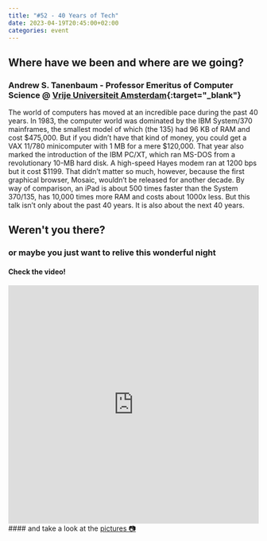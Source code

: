 ```yaml
---
title: "#52 - 40 Years of Tech"
date: 2023-04-19T20:45:00+02:00
categories: event
---
```


## Where have we been and where are we going?

### Andrew S. Tanenbaum - Professor Emeritus of Computer Science @ [Vrije Universiteit Amsterdam](//vu.nl){:target="\_blank"}

The world of computers has moved at an incredible pace during the past 40 years. In 1983, the computer world was dominated by the IBM System/370 mainframes, the smallest model of which (the 135) had 96 KB of RAM and cost $475,000. But if you didn’t have that kind of money, you could get a VAX 11/780 minicomputer with 1 MB for a mere $120,000. That year also marked the introduction of the IBM PC/XT, which ran MS-DOS from a revolutionary 10-MB hard disk. A high-speed Hayes modem ran at 1200 bps but it cost $1199. That didn’t matter so much, however, because the first graphical browser, Mosaic, wouldn’t be released for another decade. By way of comparison, an iPad is about 500 times faster than the System 370/135, has 10,000 times more RAM and costs about 1000x less. But this talk isn’t only about the past 40 years. It is also about the next 40 years.

## Weren't you there?

### or maybe you just want to relive this wonderful night

<section class="fb-links">

#### Check the video!

<iframe width="100%" height="480px" src="https://www.youtube.com/embed/xloQRA3ttIs" frameborder="0" allow="accelerometer; autoplay; clipboard-write; encrypted-media; gyroscope; picture-in-picture" allowfullscreen></iframe>
#### and take a look at the <a id="fb_photo_album" class="btn-facebook" target="_blank" href="//bit.ly/ST52p">pictures &#128247;</a>

</section>
